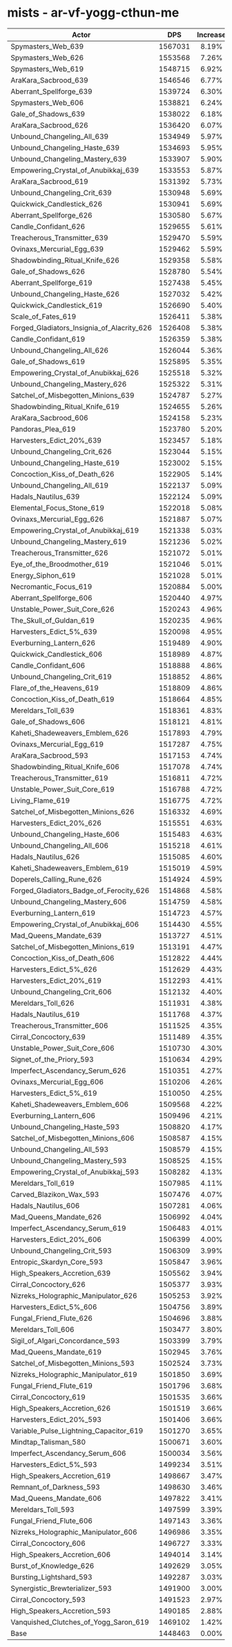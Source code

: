 # mists - ar-vf-yogg-cthun-me
| Actor | DPS | Increase |
|---|:---:|:---:|
|Spymasters_Web_639|1567031|8.19%|
|Spymasters_Web_626|1553568|7.26%|
|Spymasters_Web_619|1548715|6.92%|
|AraKara_Sacbrood_639|1546546|6.77%|
|Aberrant_Spellforge_639|1539724|6.30%|
|Spymasters_Web_606|1538821|6.24%|
|Gale_of_Shadows_639|1538022|6.18%|
|AraKara_Sacbrood_626|1536420|6.07%|
|Unbound_Changeling_All_639|1534949|5.97%|
|Unbound_Changeling_Haste_639|1534693|5.95%|
|Unbound_Changeling_Mastery_639|1533907|5.90%|
|Empowering_Crystal_of_Anubikkaj_639|1533553|5.87%|
|AraKara_Sacbrood_619|1531392|5.73%|
|Unbound_Changeling_Crit_639|1530948|5.69%|
|Quickwick_Candlestick_626|1530941|5.69%|
|Aberrant_Spellforge_626|1530580|5.67%|
|Candle_Confidant_626|1529655|5.61%|
|Treacherous_Transmitter_639|1529470|5.59%|
|Ovinaxs_Mercurial_Egg_639|1529462|5.59%|
|Shadowbinding_Ritual_Knife_626|1529358|5.58%|
|Gale_of_Shadows_626|1528780|5.54%|
|Aberrant_Spellforge_619|1527438|5.45%|
|Unbound_Changeling_Haste_626|1527032|5.42%|
|Quickwick_Candlestick_619|1526690|5.40%|
|Scale_of_Fates_619|1526411|5.38%|
|Forged_Gladiators_Insignia_of_Alacrity_626|1526408|5.38%|
|Candle_Confidant_619|1526359|5.38%|
|Unbound_Changeling_All_626|1526044|5.36%|
|Gale_of_Shadows_619|1525895|5.35%|
|Empowering_Crystal_of_Anubikkaj_626|1525518|5.32%|
|Unbound_Changeling_Mastery_626|1525322|5.31%|
|Satchel_of_Misbegotten_Minions_639|1524787|5.27%|
|Shadowbinding_Ritual_Knife_619|1524655|5.26%|
|AraKara_Sacbrood_606|1524158|5.23%|
|Pandoras_Plea_619|1523780|5.20%|
|Harvesters_Edict_20%_639|1523457|5.18%|
|Unbound_Changeling_Crit_626|1523044|5.15%|
|Unbound_Changeling_Haste_619|1523002|5.15%|
|Concoction_Kiss_of_Death_626|1522905|5.14%|
|Unbound_Changeling_All_619|1522137|5.09%|
|Hadals_Nautilus_639|1522124|5.09%|
|Elemental_Focus_Stone_619|1522018|5.08%|
|Ovinaxs_Mercurial_Egg_626|1521887|5.07%|
|Empowering_Crystal_of_Anubikkaj_619|1521338|5.03%|
|Unbound_Changeling_Mastery_619|1521236|5.02%|
|Treacherous_Transmitter_626|1521072|5.01%|
|Eye_of_the_Broodmother_619|1521046|5.01%|
|Energy_Siphon_619|1521028|5.01%|
|Necromantic_Focus_619|1520884|5.00%|
|Aberrant_Spellforge_606|1520440|4.97%|
|Unstable_Power_Suit_Core_626|1520243|4.96%|
|The_Skull_of_Guldan_619|1520235|4.96%|
|Harvesters_Edict_5%_639|1520098|4.95%|
|Everburning_Lantern_626|1519489|4.90%|
|Quickwick_Candlestick_606|1518989|4.87%|
|Candle_Confidant_606|1518888|4.86%|
|Unbound_Changeling_Crit_619|1518852|4.86%|
|Flare_of_the_Heavens_619|1518809|4.86%|
|Concoction_Kiss_of_Death_619|1518664|4.85%|
|Mereldars_Toll_639|1518361|4.83%|
|Gale_of_Shadows_606|1518121|4.81%|
|Kaheti_Shadeweavers_Emblem_626|1517893|4.79%|
|Ovinaxs_Mercurial_Egg_619|1517287|4.75%|
|AraKara_Sacbrood_593|1517153|4.74%|
|Shadowbinding_Ritual_Knife_606|1517078|4.74%|
|Treacherous_Transmitter_619|1516811|4.72%|
|Unstable_Power_Suit_Core_619|1516788|4.72%|
|Living_Flame_619|1516775|4.72%|
|Satchel_of_Misbegotten_Minions_626|1516332|4.69%|
|Harvesters_Edict_20%_626|1515551|4.63%|
|Unbound_Changeling_Haste_606|1515483|4.63%|
|Unbound_Changeling_All_606|1515218|4.61%|
|Hadals_Nautilus_626|1515085|4.60%|
|Kaheti_Shadeweavers_Emblem_619|1515019|4.59%|
|Doperels_Calling_Rune_626|1514924|4.59%|
|Forged_Gladiators_Badge_of_Ferocity_626|1514868|4.58%|
|Unbound_Changeling_Mastery_606|1514759|4.58%|
|Everburning_Lantern_619|1514723|4.57%|
|Empowering_Crystal_of_Anubikkaj_606|1514430|4.55%|
|Mad_Queens_Mandate_639|1513727|4.51%|
|Satchel_of_Misbegotten_Minions_619|1513191|4.47%|
|Concoction_Kiss_of_Death_606|1512822|4.44%|
|Harvesters_Edict_5%_626|1512629|4.43%|
|Harvesters_Edict_20%_619|1512293|4.41%|
|Unbound_Changeling_Crit_606|1512132|4.40%|
|Mereldars_Toll_626|1511931|4.38%|
|Hadals_Nautilus_619|1511768|4.37%|
|Treacherous_Transmitter_606|1511525|4.35%|
|Cirral_Concoctory_639|1511489|4.35%|
|Unstable_Power_Suit_Core_606|1510730|4.30%|
|Signet_of_the_Priory_593|1510634|4.29%|
|Imperfect_Ascendancy_Serum_626|1510351|4.27%|
|Ovinaxs_Mercurial_Egg_606|1510206|4.26%|
|Harvesters_Edict_5%_619|1510050|4.25%|
|Kaheti_Shadeweavers_Emblem_606|1509568|4.22%|
|Everburning_Lantern_606|1509496|4.21%|
|Unbound_Changeling_Haste_593|1508820|4.17%|
|Satchel_of_Misbegotten_Minions_606|1508587|4.15%|
|Unbound_Changeling_All_593|1508579|4.15%|
|Unbound_Changeling_Mastery_593|1508525|4.15%|
|Empowering_Crystal_of_Anubikkaj_593|1508282|4.13%|
|Mereldars_Toll_619|1507985|4.11%|
|Carved_Blazikon_Wax_593|1507476|4.07%|
|Hadals_Nautilus_606|1507281|4.06%|
|Mad_Queens_Mandate_626|1506992|4.04%|
|Imperfect_Ascendancy_Serum_619|1506483|4.01%|
|Harvesters_Edict_20%_606|1506399|4.00%|
|Unbound_Changeling_Crit_593|1506309|3.99%|
|Entropic_Skardyn_Core_593|1505847|3.96%|
|High_Speakers_Accretion_639|1505562|3.94%|
|Cirral_Concoctory_626|1505377|3.93%|
|Nizreks_Holographic_Manipulator_626|1505253|3.92%|
|Harvesters_Edict_5%_606|1504756|3.89%|
|Fungal_Friend_Flute_626|1504696|3.88%|
|Mereldars_Toll_606|1503477|3.80%|
|Sigil_of_Algari_Concordance_593|1503399|3.79%|
|Mad_Queens_Mandate_619|1502945|3.76%|
|Satchel_of_Misbegotten_Minions_593|1502524|3.73%|
|Nizreks_Holographic_Manipulator_619|1501850|3.69%|
|Fungal_Friend_Flute_619|1501796|3.68%|
|Cirral_Concoctory_619|1501535|3.66%|
|High_Speakers_Accretion_626|1501519|3.66%|
|Harvesters_Edict_20%_593|1501406|3.66%|
|Variable_Pulse_Lightning_Capacitor_619|1501270|3.65%|
|Mindtap_Talisman_580|1500671|3.60%|
|Imperfect_Ascendancy_Serum_606|1500034|3.56%|
|Harvesters_Edict_5%_593|1499234|3.51%|
|High_Speakers_Accretion_619|1498667|3.47%|
|Remnant_of_Darkness_593|1498630|3.46%|
|Mad_Queens_Mandate_606|1497822|3.41%|
|Mereldars_Toll_593|1497599|3.39%|
|Fungal_Friend_Flute_606|1497143|3.36%|
|Nizreks_Holographic_Manipulator_606|1496986|3.35%|
|Cirral_Concoctory_606|1496727|3.33%|
|High_Speakers_Accretion_606|1494014|3.14%|
|Burst_of_Knowledge_626|1492629|3.05%|
|Bursting_Lightshard_593|1492287|3.03%|
|Synergistic_Brewterializer_593|1491900|3.00%|
|Cirral_Concoctory_593|1491523|2.97%|
|High_Speakers_Accretion_593|1490185|2.88%|
|Vanquished_Clutches_of_Yogg_Saron_619|1469102|1.42%|
|Base|1448463|0.00%|
